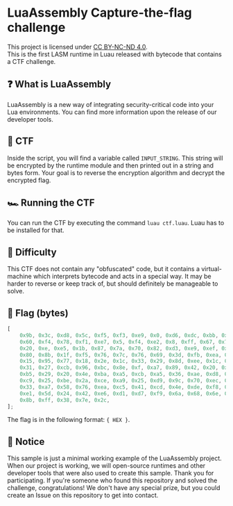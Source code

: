 # LuaAssembly Capture-the-flag challenge

This project is licensed under [CC BY-NC-ND 4.0](https://creativecommons.org/licenses/by-nc-nd/4.0/).  
This is the first LASM runtime in Luau released with bytecode that contains a CTF challenge.

## ❓ What is LuaAssembly

LuaAssembly is a new way of integrating security-critical code into your Lua environments. You can find more information upon the release of our developer tools.

## 🚀 CTF

Inside the script, you will find a variable called `INPUT_STRING`. This string will be encrypted by the runtime module and then printed out in a string and bytes form. Your goal is to reverse the encryption algorithm and decrypt the encrypted flag.

## 🏎️ Running the CTF

You can run the CTF by executing the command `luau ctf.luau`. Luau has to be installed for that.

## 💪 Difficulty

This CTF does not contain any "obfuscated" code, but it contains a virtual-machine which interprets bytecode and acts in a special way. It may be harder to reverse or keep track of, but should definitely be manageable to solve.

## 🚩 Flag (bytes)

```js
[
    0x9b, 0x3c, 0xd8, 0x5c, 0xf5, 0xf3, 0xe9, 0x0, 0xd6, 0xdc, 0xbb, 0x19, 0xdf,
    0x60, 0xf4, 0x78, 0xf1, 0xe7, 0x5, 0xf4, 0xe2, 0x8, 0xff, 0x67, 0x71, 0x2,
    0x20, 0xe, 0xe5, 0x1b, 0x87, 0x7a, 0x70, 0x82, 0xd3, 0xe9, 0xef, 0xfe, 0x34,
    0x80, 0x8b, 0x1f, 0xf5, 0x76, 0x7c, 0x76, 0x69, 0x3d, 0xfb, 0xea, 0x8a, 0x6,
    0x15, 0x95, 0x77, 0x18, 0x2e, 0x1c, 0x33, 0x29, 0x8d, 0xee, 0x1c, 0x12,
    0x31, 0x27, 0xcb, 0x96, 0xbc, 0x8e, 0xf, 0xa7, 0x89, 0x42, 0x20, 0x3e, 0x87,
    0xb5, 0x29, 0x20, 0x4e, 0xba, 0xa5, 0xcb, 0xa5, 0x36, 0xae, 0xd8, 0x9b,
    0xc9, 0x25, 0xbe, 0x2a, 0xce, 0xa9, 0x25, 0xd9, 0x9c, 0x70, 0xec, 0xbf,
    0x33, 0xa7, 0x58, 0x76, 0xea, 0xc5, 0x41, 0xcd, 0x4e, 0xde, 0xf8, 0x41,
    0xe1, 0x5d, 0x24, 0x42, 0xe6, 0xd1, 0xd7, 0xf9, 0x6a, 0x68, 0x6e, 0x55,
    0x8b, 0xff, 0x38, 0x7e, 0x2c,
];
```

The flag is in the following format: `{ HEX }`.

## 📰 Notice

This sample is just a minimal working example of the LuaAssembly project. When our project is working, we will open-source runtimes and other developer tools that were also used to create this sample. Thank you for participating. If you're someone who found this repository and solved the challenge, congratulations! We don't have any special prize, but you could create an Issue on this repository to get into contact.
